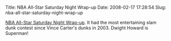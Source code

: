 Title: NBA All-Star Saturday Night Wrap-up
Date: 2008-02-17 17:28:54
Slug: nba-all-star-saturday-night-wrap-up

[NBA All-Star Saturday Night Wrap-up](http://www.zapnat.com/2008/02/16/nba-all-star-weekend-wrap-up/). It had the most entertaining slam dunk contest since Vince Carter's dunks in 2003. Dwight Howard is Superman!